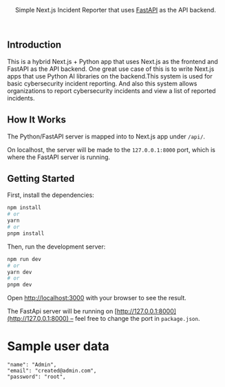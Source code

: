 <p align="center">Simple Next.js Incident Reporter that uses <a href="https://fastapi.tiangolo.com/">FastAPI</a> as the API backend.</p>

<br/>

## Introduction

This is a hybrid Next.js + Python app that uses Next.js as the frontend and FastAPI as the API backend. One great use case of this is to write Next.js apps that use Python AI libraries on the backend.This system is used for basic cybersecurity incident reporting. And also this system allows organizations to report cybersecurity incidents and view a list of reported incidents.

## How It Works

The Python/FastAPI server is mapped into to Next.js app under `/api/`.

On localhost, the server will be made to the `127.0.0.1:8000` port, which is where the FastAPI server is running.

## Getting Started

First, install the dependencies:

```bash
npm install
# or
yarn
# or
pnpm install
```

Then, run the development server:

```bash
npm run dev
# or
yarn dev
# or
pnpm dev
```

Open [http://localhost:3000](http://localhost:3000) with your browser to see the result.

The FastApi server will be running on [http://127.0.0.1:8000](http://127.0.0.1:8000) – feel free to change the port in `package.json`.

# Sample user data

    "name": "Admin",
    "email": "created@admin.com",
    "password": "root",
